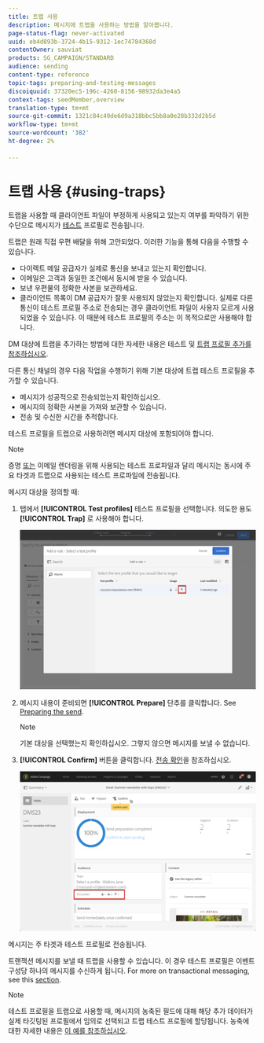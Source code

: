 ```yaml
---
title: 트랩 사용
description: 메시지에 트랩을 사용하는 방법을 알아봅니다.
page-status-flag: never-activated
uuid: eb4d893b-3724-4b15-9312-1ec74784368d
contentOwner: sauviat
products: SG_CAMPAIGN/STANDARD
audience: sending
content-type: reference
topic-tags: preparing-and-testing-messages
discoiquuid: 37320ec5-196c-4260-8156-98932da3e4a5
context-tags: seedMember,overview
translation-type: tm+mt
source-git-commit: 1321c84c49de6d9a318bbc5bb8a0e28b332d2b5d
workflow-type: tm+mt
source-wordcount: '382'
ht-degree: 2%

---
```



# 트랩 사용 {#using-traps}

트랩을 사용할 때 클라이언트 파일이 부정하게 사용되고 있는지 여부를 파악하기 위한 수단으로 메시지가 [테스트](../../audiences/using/managing-test-profiles.md) 프로필로 전송됩니다.

트랩은 원래 직접 우편 배달을 위해 고안되었다. 이러한 기능을 통해 다음을 수행할 수 있습니다.

* 다이렉트 메일 공급자가 실제로 통신을 보내고 있는지 확인합니다.
* 이메일은 고객과 동일한 조건에서 동시에 받을 수 있습니다.
* 보낸 우편물의 정확한 사본을 보관하세요.
* 클라이언트 목록이 DM 공급자가 잘못 사용되지 않았는지 확인합니다. 실제로 다른 통신이 테스트 프로필 주소로 전송되는 경우 클라이언트 파일이 사용자 모르게 사용되었을 수 있습니다. 이 때문에 테스트 프로필의 주소는 이 목적으로만 사용해야 합니다.

DM 대상에 트랩을 추가하는 방법에 대한 자세한 내용은 테스트 및 [트랩 프로필 추가를 참조하십시오](../../channels/using/defining-the-direct-mail-audience.md#adding-test-and-trap-profiles).

다른 통신 채널의 경우 다음 작업을 수행하기 위해 기본 대상에 트랩 테스트 프로필을 추가할 수 있습니다.

* 메시지가 성공적으로 전송되었는지 확인하십시오.
* 메시지의 정확한 사본을 가져와 보관할 수 있습니다.
* 전송 및 수신한 시간을 추적합니다.

테스트 프로필을 트랩으로 사용하려면 메시지 대상에 포함되어야 합니다.

>[!NOTE]
>
>증명 [또는](../../sending/using/sending-proofs.md) 이메일 렌더링을 [](../../sending/using/email-rendering.md)위해 사용되는 테스트 프로파일과 달리 메시지는 동시에 주요 타겟과 트랩으로 사용되는 테스트 프로파일에 전송됩니다.

메시지 대상을 정의할 때:

1. 탭에서 **[!UICONTROL Test profiles]** 테스트 프로필을 선택합니다. 의도한 용도 **[!UICONTROL Trap]** 로 사용해야 합니다.

   ![](assets/trap_select.png)

1. 메시지 내용이 준비되면 **[!UICONTROL Prepare]** 단추를 클릭합니다. See [Preparing the send](../../sending/using/preparing-the-send.md).
   >[!NOTE]
   >
   >기본 대상을 선택했는지 확인하십시오. 그렇지 않으면 메시지를 보낼 수 없습니다.

1. **[!UICONTROL Confirm]** 버튼을 클릭합니다. [전송 확인](../../sending/using/confirming-the-send.md)을 참조하십시오.

   ![](assets/trap_confirm.png)

메시지는 주 타겟과 테스트 프로필로 전송됩니다.

트랜잭션 메시지를 보낼 때 트랩을 사용할 수 있습니다. 이 경우 테스트 프로필은 이벤트 구성당 하나의 메시지를 수신하게 됩니다. For more on transactional messaging, see this [section](../../channels/using/getting-started-with-transactional-msg.md).

>[!NOTE]
>
>테스트 프로필을 트랩으로 사용할 때, 메시지의 농축된 필드에 대해 해당 추가 데이터가 실제 타깃팅된 프로필에서 임의로 선택되고 트랩 테스트 프로필에 할당됩니다. 농축에 대한 자세한 내용은 [이 예를 참조하십시오](../../automating/using/enriching-profile-data-file.md).
